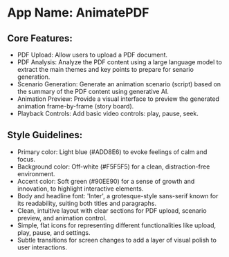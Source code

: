# **App Name**: AnimatePDF

## Core Features:

- PDF Upload: Allow users to upload a PDF document.
- PDF Analysis: Analyze the PDF content using a large language model to extract the main themes and key points to prepare for senario generation.
- Scenario Generation: Generate an animation scenario (script) based on the summary of the PDF content using generative AI.
- Animation Preview: Provide a visual interface to preview the generated animation frame-by-frame (story board).
- Playback Controls: Add basic video controls: play, pause, seek.

## Style Guidelines:

- Primary color: Light blue (#ADD8E6) to evoke feelings of calm and focus.
- Background color: Off-white (#F5F5F5) for a clean, distraction-free environment.
- Accent color: Soft green (#90EE90) for a sense of growth and innovation, to highlight interactive elements.
- Body and headline font: 'Inter', a grotesque-style sans-serif known for its readability, suiting both titles and paragraphs.
- Clean, intuitive layout with clear sections for PDF upload, scenario preview, and animation control.
- Simple, flat icons for representing different functionalities like upload, play, pause, and settings.
- Subtle transitions for screen changes to add a layer of visual polish to user interactions.